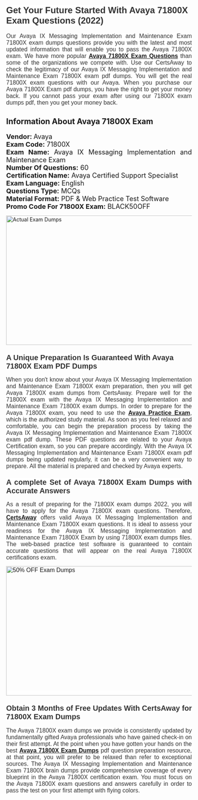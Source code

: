<h1><span style="font-size:24px"><span style="font-family:Calibri,sans-serif"><strong><span style="background-color:white"><span style="font-family:"Verdana",sans-serif"><span style="color:#333333">Get Your Future Started With Avaya 71800X Exam Questions (2022)</span></span></span></strong></span></span></h1> <p style="text-align:justify"><span style="font-size:11pt"><span style="font-family:Calibri,sans-serif"><span style="font-size:12.0pt"><span style="background-color:white"><span style="font-family:"Verdana",sans-serif"><span style="color:#333333">Our Avaya IX Messaging Implementation and Maintenance Exam 71800X exam dumps questions provide you with the latest and most updated information that will enable you to pass the Avaya 71800X exam. We have more popular <a href="https://www.certsaway.com/avaya/71800x-exam-dumps"><strong>Avaya 71800X Exam Questions</strong></a> than some of the organizations we compete with. Use our CertsAway to check the legitimacy of our Avaya IX Messaging Implementation and Maintenance Exam 71800X exam pdf dumps. You will get the real 71800X exam questions with our Avaya. When you purchase our Avaya 71800X Exam pdf dumps, you have the right to get your money back. If you cannot pass your exam after using our 71800X exam dumps pdf, then you get your money back.</span></span></span></span></span></span></p> <h2 style="text-align:justify"><strong>Information About Avaya 71800X Exam</strong></h2> <p style="text-align:justify"><span style="font-size:18px"><strong>Vendor: </strong>Avaya<br /> <strong>Exam Code:</strong> 71800X<br /> <strong>Exam Name:</strong> Avaya IX Messaging Implementation and Maintenance Exam<br /> <strong>Number Of Questions:</strong> 60<br /> <strong>Certification Name:</strong> Avaya Certified Support Specialist<br /> <strong>Exam Language:</strong> English<br /> <strong>Questions Type:</strong> MCQs<br /> <strong>Material Format:</strong> PDF & Web Practice Test Software<br /> <strong>Promo Code For 71800X Exam:</strong> BLACK50OFF</span></p> <p style="text-align:justify"><a href="https://www.certsaway.com/avaya/71800x-exam-dumps" rel="no-follow"><img alt="Actual Exam Dumps" src="https://blogger.googleusercontent.com/img/b/R29vZ2xl/AVvXsEhM7PDiBcnX1lSN-cQmq5aA7zhxn_sWcl74tkXOSfPCo3QtIY975M9XJLCwEgJ4RXKA47zmJGF6HERJJhyy2xAB8wXG6sgIARPXgzYSBnCmQcQUSzkzAw-rnNk2tBWror0N27JemDbU_7iS0jGjJohQplsk8CyGpJdZ9YktQ0Yz6f7IdzI5OZob-D4eGg/s1382/ca1.png" style="height:350px; width:750px" /></a></p> <h3><span style="font-size:20px"><strong><span style="font-family:Calibri,sans-serif"><span style="background-color:white"><span style="font-family:"Verdana",sans-serif"><span style="color:#333333">A Unique Preparation Is Guaranteed With Avaya 71800X Exam PDF Dumps</span></span></span></span></strong></span></h3> <p style="text-align:justify"><span style="font-size:11pt"><span style="font-family:Calibri,sans-serif"><span style="font-size:12.0pt"><span style="background-color:white"><span style="font-family:"Verdana",sans-serif"><span style="color:#333333">When you don't know about your Avaya IX Messaging Implementation and Maintenance Exam 71800X exam preparation, then you will get Avaya 71800X exam dumps from CertsAway. Prepare well for the 71800X exam with the Avaya IX Messaging Implementation and Maintenance Exam 71800X exam dumps. In order to prepare for the Avaya 71800X exam, you need to use the <a href="https://www.certsaway.com/avaya-questions"><strong>Avaya Practice Exam</strong></a>, which is the authorized study material. As soon as you feel relaxed and comfortable, you can begin the preparation process by taking the Avaya IX Messaging Implementation and Maintenance Exam 71800X exam pdf dump. These PDF questions are related to your Avaya Certification exam, so you can prepare accordingly. With the Avaya IX Messaging Implementation and Maintenance Exam 71800X exam pdf dumps being updated regularly, it can be a very convenient way to prepare. All the material is prepared and checked by Avaya experts.</span></span></span></span></span></span></p> <h3 style="text-align:justify"><span style="font-size:20px"><span style="font-family:Calibri,sans-serif"><strong><span style="background-color:white"><span style="font-family:"Verdana",sans-serif"><span style="color:#333333">A complete Set of Avaya 71800X Exam Dumps with Accurate Answers</span></span></span></strong></span></span></h3> <p style="text-align:justify"><span style="font-size:11pt"><span style="font-family:Calibri,sans-serif"><span style="font-size:12.0pt"><span style="background-color:white"><span style="font-family:"Verdana",sans-serif"><span style="color:#333333">As a result of preparing for the 71800X exam dumps 2022, you will have to apply for the Avaya 71800X exam questions. Therefore, <a href=" https://www.certsaway.com/"><strong>CertsAway</strong></a> offers valid Avaya IX Messaging Implementation and Maintenance Exam 71800X exam questions. It is ideal to assess your readiness for the Avaya IX Messaging Implementation and Maintenance Exam 71800X Exam by using 71800X exam dumps files. The web-based practice test software is guaranteed to contain accurate questions that will appear on the real Avaya 71800X certifications exam.</span></span></span></span></span></span></p> <p style="text-align:justify"><span style="font-size:11pt"><span style="font-family:Calibri,sans-serif"><span style="font-size:12.0pt"><span style="background-color:white"><span style="font-family:"Verdana",sans-serif"><span style="color:#333333"><a href="https://www.certsaway.com/avaya/71800x-exam-dumps" rel="no-follow"><img alt="50% OFF Exam Dumps" src="https://www.certcollections.com/uploads/content/c2.png" style="height:350px; width:750px" /></a></span></span></span></span></span></span></p> <h3 style="text-align:justify"><span style="font-size:20px"><strong><span style="font-family:Calibri,sans-serif"><span style="background-color:white"><span style="font-family:"Verdana",sans-serif"><span style="color:#333333">Obtain 3 Months of Free Updates With CertsAway for 71800X Exam Dumps</span></span></span></span></strong></span></h3> <p style="text-align:justify"><span style="font-size:11pt"><span style="font-family:Calibri,sans-serif"><span style="font-size:12.0pt"><span style="background-color:white"><span style="font-family:"Verdana",sans-serif"><span style="color:#333333">The Avaya 71800X exam dumps we provide is consistently updated by fundamentally gifted Avaya professionals who have gained check-in on their first attempt. At the point when you have gotten your hands on the best <a href="https://www.certsaway.com/avaya/71800x-exam-dumps"><strong>Avaya 71800X Exam Dumps</strong></a> pdf question preparation resource, at that point, you will prefer to be relaxed than refer to exceptional sources. The Avaya IX Messaging Implementation and Maintenance Exam 71800X brain dumps provide comprehensive coverage of every blueprint in the Avaya 71800X certification exam. You must focus on the Avaya 71800X exam questions and answers carefully in order to pass the test on your first attempt with flying colors.</span></span></span></span></span></span></p>
